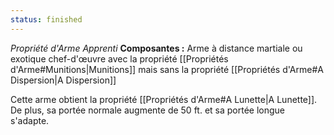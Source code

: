 ```yaml
---
status: finished
---
```

_Propriété d'Arme Apprenti_
__Composantes :__ Arme à distance martiale ou exotique chef-d'œuvre avec la propriété [[Propriétés d'Arme#Munitions|Munitions]] mais sans la propriété [[Propriétés d'Arme#A Dispersion|A Dispersion]]

Cette arme obtient la propriété [[Propriétés d'Arme#A Lunette|A Lunette]]. De plus, sa portée normale augmente de 50 ft. et sa portée longue s'adapte.
